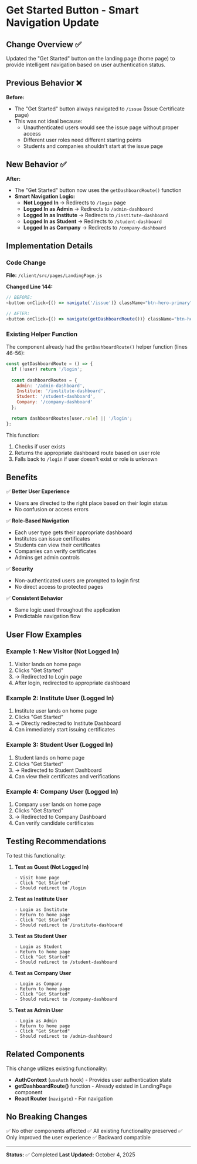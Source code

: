 # Get Started Button - Smart Navigation Update

## Change Overview ✅

Updated the "Get Started" button on the landing page (home page) to provide intelligent navigation based on user authentication status.

## Previous Behavior ❌

**Before:**
- The "Get Started" button always navigated to `/issue` (Issue Certificate page)
- This was not ideal because:
  - Unauthenticated users would see the issue page without proper access
  - Different user roles need different starting points
  - Students and companies shouldn't start at the issue page

## New Behavior ✅

**After:**
- The "Get Started" button now uses the `getDashboardRoute()` function
- **Smart Navigation Logic:**
  - **Not Logged In** → Redirects to `/login` page
  - **Logged In as Admin** → Redirects to `/admin-dashboard`
  - **Logged In as Institute** → Redirects to `/institute-dashboard`
  - **Logged In as Student** → Redirects to `/student-dashboard`
  - **Logged In as Company** → Redirects to `/company-dashboard`

## Implementation Details

### Code Change
**File:** `/client/src/pages/LandingPage.js`

**Changed Line 144:**
```javascript
// BEFORE:
<button onClick={() => navigate('/issue')} className="btn-hero-primary">

// AFTER:
<button onClick={() => navigate(getDashboardRoute())} className="btn-hero-primary">
```

### Existing Helper Function
The component already had the `getDashboardRoute()` helper function (lines 46-56):

```javascript
const getDashboardRoute = () => {
  if (!user) return '/login';
  
  const dashboardRoutes = {
    Admin: '/admin-dashboard',
    Institute: '/institute-dashboard',
    Student: '/student-dashboard',
    Company: '/company-dashboard'
  };
  
  return dashboardRoutes[user.role] || '/login';
};
```

This function:
1. Checks if user exists
2. Returns the appropriate dashboard route based on user role
3. Falls back to `/login` if user doesn't exist or role is unknown

## Benefits

✅ **Better User Experience**
   - Users are directed to the right place based on their login status
   - No confusion or access errors

✅ **Role-Based Navigation**
   - Each user type gets their appropriate dashboard
   - Institutes can issue certificates
   - Students can view their certificates
   - Companies can verify certificates
   - Admins get admin controls

✅ **Security**
   - Non-authenticated users are prompted to login first
   - No direct access to protected pages

✅ **Consistent Behavior**
   - Same logic used throughout the application
   - Predictable navigation flow

## User Flow Examples

### Example 1: New Visitor (Not Logged In)
1. Visitor lands on home page
2. Clicks "Get Started"
3. → Redirected to Login page
4. After login, redirected to appropriate dashboard

### Example 2: Institute User (Logged In)
1. Institute user lands on home page
2. Clicks "Get Started"
3. → Directly redirected to Institute Dashboard
4. Can immediately start issuing certificates

### Example 3: Student User (Logged In)
1. Student lands on home page
2. Clicks "Get Started"
3. → Redirected to Student Dashboard
4. Can view their certificates and verifications

### Example 4: Company User (Logged In)
1. Company user lands on home page
2. Clicks "Get Started"
3. → Redirected to Company Dashboard
4. Can verify candidate certificates

## Testing Recommendations

To test this functionality:

1. **Test as Guest (Not Logged In)**
   ```
   - Visit home page
   - Click "Get Started"
   - Should redirect to /login
   ```

2. **Test as Institute User**
   ```
   - Login as Institute
   - Return to home page
   - Click "Get Started"
   - Should redirect to /institute-dashboard
   ```

3. **Test as Student User**
   ```
   - Login as Student
   - Return to home page
   - Click "Get Started"
   - Should redirect to /student-dashboard
   ```

4. **Test as Company User**
   ```
   - Login as Company
   - Return to home page
   - Click "Get Started"
   - Should redirect to /company-dashboard
   ```

5. **Test as Admin User**
   ```
   - Login as Admin
   - Return to home page
   - Click "Get Started"
   - Should redirect to /admin-dashboard
   ```

## Related Components

This change utilizes existing functionality:
- **AuthContext** (`useAuth` hook) - Provides user authentication state
- **getDashboardRoute()** function - Already existed in LandingPage component
- **React Router** (`navigate`) - For navigation

## No Breaking Changes

✅ No other components affected
✅ All existing functionality preserved
✅ Only improved the user experience
✅ Backward compatible

---

**Status:** ✅ Completed
**Last Updated:** October 4, 2025
